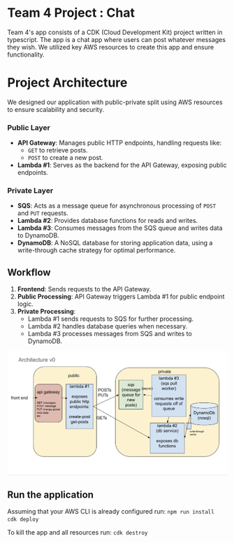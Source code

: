 # Team 4 Project : Chat

Team 4's app consists of a CDK (Cloud Development Kit) project written in typescript. The app is a chat app where users can post whatever messages they wish. We utilized key AWS resources to create this app and ensure functionality.

# Project Architecture
We designed our application with public-private split using AWS resources to ensure scalability and security.

### Public Layer
- **API Gateway**: Manages public HTTP endpoints, handling requests like:
  - `GET` to retrieve posts.
  - `POST` to create a new post.
- **Lambda #1**: Serves as the backend for the API Gateway, exposing public endpoints.

### Private Layer
- **SQS**: Acts as a message queue for asynchronous processing of `POST` and `PUT` requests.
- **Lambda #2**: Provides database functions for reads and writes.
- **Lambda #3**: Consumes messages from the SQS queue and writes data to DynamoDB.
- **DynamoDB**: A NoSQL database for storing application data, using a write-through cache strategy for optimal performance.

## Workflow
1. **Frontend**: Sends requests to the API Gateway.
2. **Public Processing**: API Gateway triggers Lambda #1 for public endpoint logic.
3. **Private Processing**:
   - Lambda #1 sends requests to SQS for further processing.
   - Lambda #2 handles database queries when necessary.
   - Lambda #3 processes messages from SQS and writes to DynamoDB.
   

<img src="https://github.com/clydeshtino/AWSApp/blob/main/misc/diagram.png" width="800" />

## Run the application
Assuming that your AWS CLI is already configured run:
        ```npm run install
        ```
        ```
           cdk deploy
          ```
            

To kill the app and all resources run:
      ```
        cdk destroy
          ```

